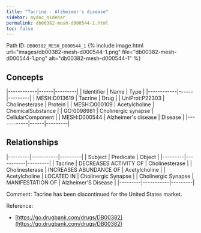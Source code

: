 ```yaml
---
title: "Tacrine - Alzheimer's disease"
sidebar: mydoc_sidebar
permalink: db00382-mesh-d000544-1.html
toc: false 
---
```



Path ID: `DB00382_MESH_D000544_1`
{% include image.html url="images/db00382-mesh-d000544-1.png" file="db00382-mesh-d000544-1.png" alt="db00382-mesh-d000544-1" %}

## Concepts

|------------|------|---------|
| Identifier | Name | Type    |
|------------|------|---------|
| MESH:D013619 | Tacrine | Drug |
| UniProt:P22303 | Cholinesterase | Protein |
| MESH:D000109 | Acetylcholine | ChemicalSubstance |
| GO:0098981 | Cholinergic synapse | CellularComponent |
| MESH:D000544 | Alzheimer's disease | Disease |
|------------|------|---------|

## Relationships

|---------|-----------|---------|
| Subject | Predicate | Object  |
|---------|-----------|---------|
| Tacrine | DECREASES ACTIVITY OF | Cholinesterase |
| Cholinesterase | INCREASES ABUNDANCE OF | Acetylcholine |
| Acetylcholine | LOCATED IN | Cholinergic Synapse |
| Cholinergic Synapse | MANIFESTATION OF | Alzheimer'S Disease |
|---------|-----------|---------|

Comment: Tacrine has been discontinued for the United States market.

Reference: 
  - [https://go.drugbank.com/drugs/DB00382](https://go.drugbank.com/drugs/DB00382)
